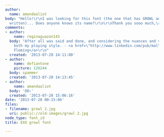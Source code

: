 ```yaml
---
author:
  name: amandaaliot
body: "Hello!\r\nI was looking for this font (the one that has GROWL and \uC73C\uB974\uB801
  written)... Does anyone knows its name?\r\n\r\nThank you sooo much,\r\nAmanda."
comments:
- author:
    name: reginaguazon143
  body: "After all was said and done, and considering the nuances and variables of
    both my playing style. - <a href=\"http://www.linkedin.com/pub/mallory-fleming/59/64a/163\">Mallory
    Fleming</a>\r\n"
  created: '2013-07-28 14:11:08'
- author:
    name: defiantone
    picture: 126244
  body: spammer
  created: '2013-07-28 14:13:45'
- author:
    name: amandaaliot
  body: 'DD:'
  created: '2013-07-28 15:06:16'
date: '2013-07-28 00:15:06'
files:
- filename: growl 2.jpg
  uri: public://old-images/growl 2.jpg
node_type: font_id
title: EXO growl font

---
```

